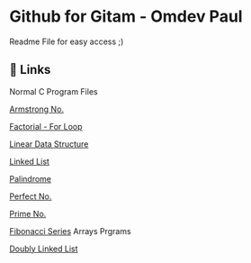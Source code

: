 
# Github for Gitam - Omdev Paul

Readme File for easy access ;)

## 🔗 Links 

Normal C Program Files

[Armstrong No.](https://github.com/Omdev-Paul/19ECB132/blob/main/armstrong_no.c)

[Factorial - For Loop](https://github.com/Omdev-Paul/19ECB132/blob/main/factorial.c)

[Linear Data Structure](https://github.com/Omdev-Paul/19ECB132/blob/main/linear_data_structure.c)

[Linked List](https://github.com/Omdev-Paul/19ECB132/blob/main/linked_list.c)

[Palindrome](https://github.com/Omdev-Paul/19ECB132/blob/main/palindrome.c)

[Perfect No.](https://github.com/Omdev-Paul/19ECB132/blob/main/perfect_number.c)

[Prime No.](https://github.com/Omdev-Paul/19ECB132/blob/main/prime.c)

[Fibonacci Series](https://github.com/Omdev-Paul/19ECB132/blob/main/fibonacci.c)
Arrays Prgrams

[Doubly Linked List](https://github.com/Omdev-Paul/19ECB132/blob/main/03_doubly_linked_list.c)

